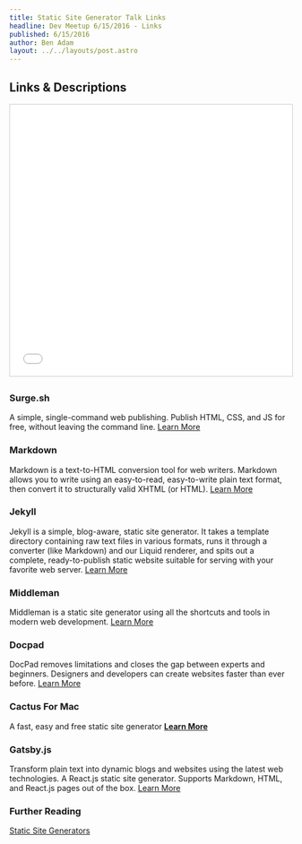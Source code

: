 ```yaml
---
title: Static Site Generator Talk Links
headline: Dev Meetup 6/15/2016 - Links
published: 6/15/2016
author: Ben Adam
layout: ../../layouts/post.astro
---
```


## Links & Descriptions

<iframe src="//www.slideshare.net/slideshow/embed_code/key/CV1hZBHTeNpIQD" width="100%" height="485" frameborder="0" marginwidth="0" marginheight="0" scrolling="no" style="border:1px solid #CCC; border-width:1px; margin-bottom:5px; max-width: 100%;" allowfullscreen> </iframe>

<div class='mb-12' />

### Surge.sh

A simple, single-command web publishing. Publish HTML, CSS, and JS for free, without leaving the command line.
[Learn More](http://surge.sh "Surge")

### Markdown

Markdown is a text-to-HTML conversion tool for web writers. Markdown allows you to write using an easy-to-read, easy-to-write plain text format, then convert it to structurally valid XHTML (or HTML).
[Learn More](https://daringfireball.net/projects/markdown/ "Markdown")

### Jekyll

Jekyll is a simple, blog-aware, static site generator. It takes a template directory containing raw text files in various formats, runs it through a converter (like Markdown) and our Liquid renderer, and spits out a complete, ready-to-publish static website suitable for serving with your favorite web server.
[Learn More](https://jekyllrb.com/ "Jekyll")

### Middleman

Middleman is a static site generator using all the shortcuts and tools in modern web development.
[Learn More](https://middlemanapp.com/ "Middleman")

### Docpad

DocPad removes limitations and closes the gap between experts and beginners. Designers and developers can create websites faster than ever before.
[Learn More](http://docpad.org "Docpad")

### Cactus For Mac

A fast, easy and free static site generator
**[Learn More](http://cactusformac.com/ "Cactus For Mac")**

### Gatsby.js

Transform plain text into dynamic blogs and websites using the latest web technologies. A React.js static site generator. Supports Markdown, HTML, and React.js pages out of the box.
[Learn More](https://github.com/gatsbyjs/gatsby "Gatsby")

### Further Reading

[Static Site Generators](https://davidwalsh.name/introduction-static-site-generators "SSG")
